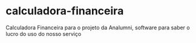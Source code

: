 # calculadora-financeira
Calculadora Financeira para o projeto da Analumni, software para saber o lucro do uso do nosso serviço
